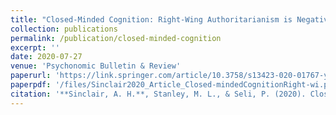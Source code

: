 ```yaml
---
title: "Closed-Minded Cognition: Right-Wing Authoritarianism is Negatively Related to Belief Updating Following Prediction Error"
collection: publications
permalink: /publication/closed-minded-cognition
excerpt: ''
date: 2020-07-27
venue: 'Psychonomic Bulletin & Review'
paperurl: 'https://link.springer.com/article/10.3758/s13423-020-01767-y'
paperpdf: '/files/Sinclair2020_Article_Closed-mindedCognitionRight-wi.pdf'
citation: '**Sinclair, A. H.**, Stanley, M. L., & Seli, P. (2020). Closed-minded cognition: Right-wing authoritarianism is negatively related to belief updating following prediction error. Psychonomic Bulletin and Review, 1–14. https://doi.org/10.3758/s13423-020-01767-y'
---
```

 
